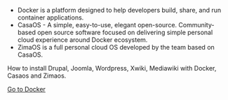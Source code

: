 - Docker is a platform designed to help developers build, share, and run container applications.  
- CasaOS - A simple, easy-to-use, elegant open-source.
Community-based open source software focused on delivering simple personal cloud experience around Docker ecosystem.  
- ZimaOS is a full personal cloud OS developed by the team based on CasaOS.

How to install Drupal, Joomla, Wordpress, Xwiki, Mediawiki with Docker, Casaos and Zimaos. 

[Go to Docker](../../../Docker/wiki/home)  
